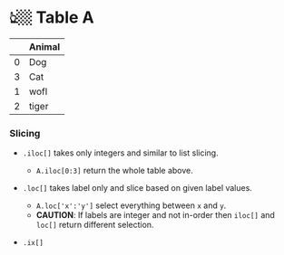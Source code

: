        
# 👆🏼 Table A
|   | Animal |
|---|--------|
| 0 | Dog    |
| 3 | Cat    |
| 1 | wofl   |
| 2 | tiger  |



### Slicing
- `.iloc[]` takes only integers and similar to list slicing. 
  - `A.iloc[0:3]` return the whole table above. 


- `.loc[]` takes label only and slice based on given label values.
  - `A.loc['x':'y']` select everything between `x` and `y`. 
  - **CAUTION**: If labels are integer and not in-order then `iloc[]` and `loc[]` return different selection. 
- `.ix[]` 
